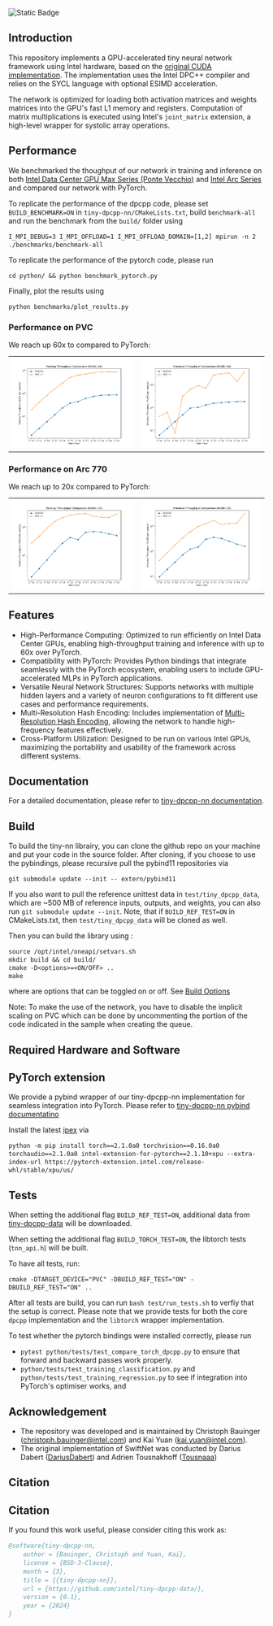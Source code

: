 ![Static Badge](https://img.shields.io/badge/status-research_project-blue)


## Introduction

This repository implements a GPU-accelerated tiny neural network framework using Intel hardware, based on the [original CUDA implementation](https://github.com/NVlabs/tiny-cuda-nn). The implementation uses the Intel DPC++ compiler and relies on the SYCL language with optional ESIMD acceleration.

The network is optimized for loading both activation matrices and weights matrices into the GPU's fast L1 memory and registers. Computation of matrix multiplications is executed using Intel's `joint_matrix` extension, a high-level wrapper for systolic array operations.

## Performance
We benchmarked the thoughput of our network in training and inference on both [Intel Data Center GPU Max Series (Ponte Vecchio)](https://www.intel.com/content/www/us/en/products/details/discrete-gpus/data-center-gpu/max-series.html) and [Intel Arc Series](https://www.intel.com/content/www/us/en/products/details/discrete-gpus/arc.html) and compared our network with PyTorch.

To replicate the performance of the dpcpp code, please set `BUILD_BENCHMARK=ON` in `tiny-dpcpp-nn/CMakeLists.txt`, build `benchmark-all` and run the benchmark from the `build/` folder using

```
I_MPI_DEBUG=3 I_MPI_OFFLOAD=1 I_MPI_OFFLOAD_DOMAIN=[1,2] mpirun -n 2 ./benchmarks/benchmark-all
```

To replicate the performance of the pytorch code, please run
```
cd python/ && python benchmark_pytorch.py
```

Finally, plot the results using

```
python benchmarks/plot_results.py
```
### Performance on PVC
We reach up 60x to compared to PyTorch:
<table>
<tr>
<td>
<img src="benchmarks/results/training_throughput_comparison_width64_readme.png" alt="Training Throughput Comparison" />
</td>
<td>
<img src="benchmarks/results/inference_throughput_comparison_width64_readme.png" alt="Inference Throughput Comparison" />
</td>
</tr>
</table>

### Performance on Arc 770
We reach up to 20x compared to PyTorch:
<table>
<tr>
<td>
<img src="benchmarks/results/training_throughput_comparison_width32_readme.png" alt="Training Throughput Comparison" />
</td>
<td>
<img src="benchmarks/results/inference_throughput_comparison_width32_readme.png" alt="Inference Throughput Comparison" />
</td>
</tr>
</table>

## Features
- High-Performance Computing: Optimized to run efficiently on Intel Data Center GPUs, enabling high-throughput training and inference with up to 60x over PyTorch.
- Compatibility with PyTorch: Provides Python bindings that integrate seamlessly with the PyTorch ecosystem, enabling users to include GPU-accelerated MLPs in PyTorch applications.
- Versatile Neural Network Structures: Supports networks with multiple hidden layers and a variety of neuron configurations to fit different use cases and performance requirements.
- Multi-Resolution Hash Encoding: Includes implementation of [Multi-Resolution Hash Encoding](https://nvlabs.github.io/instant-ngp/), allowing the network to handle high-frequency features effectively.
- Cross-Platform Utilization: Designed to be run on various Intel GPUs, maximizing the portability and usability of the framework across different systems.

## Documentation

For a detailed documentation, please refer to [tiny-dpcpp-nn documentation](https://intel.github.io/tiny-dpcpp-nn/).

## Build

To build the tiny-nn librairy, you can clone the github repo on your machine and put your code in the source folder. After cloning, if you choose to use the pybindings, please recursive pull the pybind11 repositories via
```
git submodule update --init -- extern/pybind11
```

If you also want to pull the reference unittest data in `test/tiny_dpcpp_data`, which are ~500 MB of reference inputs, outputs, and weights, you can also run `git submodule update --init`. Note, that if `BUILD_REF_TEST=ON` in CMakeLists.txt, then `test/tiny_dpcpp_data` will be cloned as well.

Then you can build the library using :

```
source /opt/intel/oneapi/setvars.sh
mkdir build && cd build/
cmake -D<options>=<ON/OFF> ..
make
```

where <options> are options that can be toggled on or off. See [Build Options](https://intel.github.io/tiny-dpcpp-nn/manual/build.html#build-options)

Note: To make the use of the network, you have to disable the implicit scaling on PVC which can be done by uncommenting the portion of the code indicated in the sample when creating the queue.


## Required Hardware and Software


## PyTorch extension
We provide a pybind wrapper of our tiny-dpcpp-nn implementation for seamless integration into PyTorch. Please refer to [tiny-dpcpp-nn pybind documentatino](https://intel.github.io/tiny-dpcpp-nn/manual/pytorch.html)

Install the latest [ipex](https://intel.github.io/intel-extension-for-pytorch/index.html#installation?platform=gpu&version=v2.1.10%2Bxpu) via

```
python -m pip install torch==2.1.0a0 torchvision==0.16.0a0 torchaudio==2.1.0a0 intel-extension-for-pytorch==2.1.10+xpu --extra-index-url https://pytorch-extension.intel.com/release-whl/stable/xpu/us/
```

## Tests
When setting the additional flag `BUILD_REF_TEST=ON`, additional data from [tiny-dpcpp-data](https://github.com/intel-sandbox/tiny-dpcpp-data) will be downloaded.

When setting the additional flag `BUILD_TORCH_TEST=ON`, the libtorch tests (`tnn_api.h`) will be built.

To have all tests, run:
```
cmake -DTARGET_DEVICE="PVC" -DBUILD_REF_TEST="ON" -DBUILD_REF_TEST="ON" ..
```

After all tests are build, you can run `bash test/run_tests.sh` to verfiy that the setup is correct. Please note that we provide tests for both the core `dpcpp` implementation and the `libtorch` wrapper implementation.

To test whether the pytorch bindings were installed correctly, please run
- `pytest python/tests/test_compare_torch_dpcpp.py` to ensure that forward and backward passes work properly.
- `python/tests/test_training_classification.py` and `python/tests/test_training_regression.py` to see if integration into PyTorch's optimiser works, and

## Acknowledgement
- The repository was developed and is maintained by Christoph Bauinger (christoph.bauinger@intel.com) and Kai Yuan (kai.yuan@intel.com).
- The original implementation of SwiftNet was conducted by Darius Dabert ([DariusDabert](https://github.com/DariusDabert)) and Adrien Tousnakhoff ([Tousnaaa](https://github.com/Tousnaaa))

## Citation

## Citation
If you found this work useful, please consider citing this work as:
```bibtex
@software{tiny-dpcpp-nn,
	author = {Bauinger, Christoph and Yuan, Kai},
	license = {BSD-3-Clause},
	month = {3},
	title = {{tiny-dpcpp-nn}},
	url = {https://github.com/intel/tiny-dpcpp-data/},
	version = {0.1},
	year = {2024}
}
```
